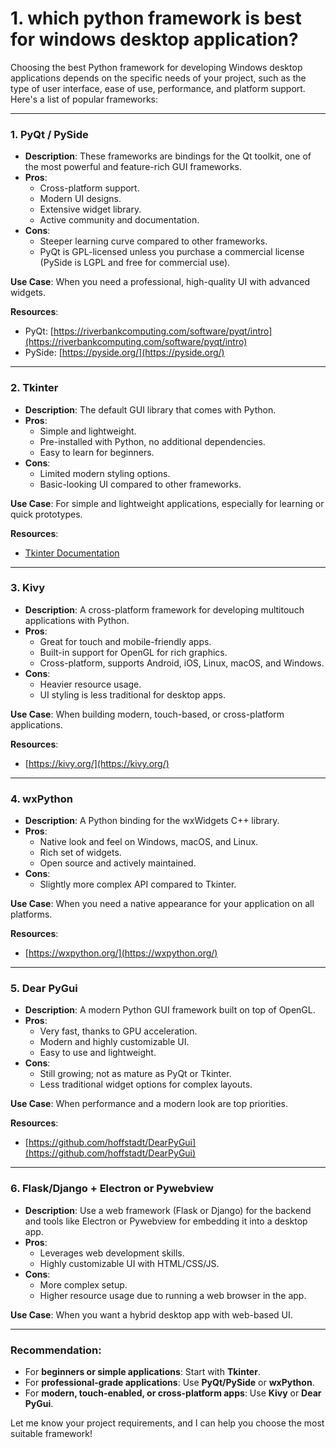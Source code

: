 # **1. which python framework is best for windows desktop application?**
Choosing the best Python framework for developing Windows desktop applications depends on the specific needs of your project, such as the type of user interface, ease of use, performance, and platform support. Here's a list of popular frameworks:

---

### **1. PyQt / PySide**
- **Description**: These frameworks are bindings for the Qt toolkit, one of the most powerful and feature-rich GUI frameworks.
- **Pros**:
  - Cross-platform support.
  - Modern UI designs.
  - Extensive widget library.
  - Active community and documentation.
- **Cons**:
  - Steeper learning curve compared to other frameworks.
  - PyQt is GPL-licensed unless you purchase a commercial license (PySide is LGPL and free for commercial use).

**Use Case**: When you need a professional, high-quality UI with advanced widgets.

**Resources**:
- PyQt: [https://riverbankcomputing.com/software/pyqt/intro](https://riverbankcomputing.com/software/pyqt/intro)
- PySide: [https://pyside.org/](https://pyside.org/)

---

### **2. Tkinter**
- **Description**: The default GUI library that comes with Python.
- **Pros**:
  - Simple and lightweight.
  - Pre-installed with Python, no additional dependencies.
  - Easy to learn for beginners.
- **Cons**:
  - Limited modern styling options.
  - Basic-looking UI compared to other frameworks.

**Use Case**: For simple and lightweight applications, especially for learning or quick prototypes.

**Resources**:
- [Tkinter Documentation](https://docs.python.org/3/library/tkinter.html)

---

### **3. Kivy**
- **Description**: A cross-platform framework for developing multitouch applications with Python.
- **Pros**:
  - Great for touch and mobile-friendly apps.
  - Built-in support for OpenGL for rich graphics.
  - Cross-platform, supports Android, iOS, Linux, macOS, and Windows.
- **Cons**:
  - Heavier resource usage.
  - UI styling is less traditional for desktop apps.

**Use Case**: When building modern, touch-based, or cross-platform applications.

**Resources**:
- [https://kivy.org/](https://kivy.org/)

---

### **4. wxPython**
- **Description**: A Python binding for the wxWidgets C++ library.
- **Pros**:
  - Native look and feel on Windows, macOS, and Linux.
  - Rich set of widgets.
  - Open source and actively maintained.
- **Cons**:
  - Slightly more complex API compared to Tkinter.

**Use Case**: When you need a native appearance for your application on all platforms.

**Resources**:
- [https://wxpython.org/](https://wxpython.org/)

---

### **5. Dear PyGui**
- **Description**: A modern Python GUI framework built on top of OpenGL.
- **Pros**:
  - Very fast, thanks to GPU acceleration.
  - Modern and highly customizable UI.
  - Easy to use and lightweight.
- **Cons**:
  - Still growing; not as mature as PyQt or Tkinter.
  - Less traditional widget options for complex layouts.

**Use Case**: When performance and a modern look are top priorities.

**Resources**:
- [https://github.com/hoffstadt/DearPyGui](https://github.com/hoffstadt/DearPyGui)

---

### **6. Flask/Django + Electron or Pywebview**
- **Description**: Use a web framework (Flask or Django) for the backend and tools like Electron or Pywebview for embedding it into a desktop app.
- **Pros**:
  - Leverages web development skills.
  - Highly customizable UI with HTML/CSS/JS.
- **Cons**:
  - More complex setup.
  - Higher resource usage due to running a web browser in the app.

**Use Case**: When you want a hybrid desktop app with web-based UI.

---

### Recommendation:
- For **beginners or simple applications**: Start with **Tkinter**.
- For **professional-grade applications**: Use **PyQt/PySide** or **wxPython**.
- For **modern, touch-enabled, or cross-platform apps**: Use **Kivy** or **Dear PyGui**.

Let me know your project requirements, and I can help you choose the most suitable framework!